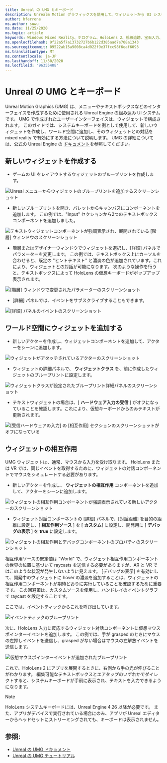 ```yaml
---
title: Unreal の UMG とキーボード
description: Unrealm Motion グラフィックスを使用して、ウィジェットから UI システムを作成する方法について説明します。
author: hferrone
ms.author: suwu
ms.date: 11/25/2020
ms.topic: article
keywords: Windows Mixed Reality、ホログラム、HoloLens 2、視線追跡、宝石入力、ヘッドマウントディスプレイ、Unreal engine、mixed reality ヘッドセット、windows mixed reality ヘッドセット、仮想リアリティヘッドセット、ウィジェット、UI、UMG、Unreal Motion Graphics、Unreal Engine、UE-V、UE4
ms.openlocfilehash: 9f22a5f7a13732727b6b122d385aad7e708a1343
ms.sourcegitcommit: 09522ab15a9008ca4d022f9e37fcc98f6eaf6093
ms.translationtype: MT
ms.contentlocale: ja-JP
ms.lasthandoff: 11/30/2020
ms.locfileid: "96355408"
---
```

# <a name="umg-and-keyboard-in-unreal"></a>Unreal の UMG とキーボード

Unreal Motion Graphics (UMG) は、メニューやテキストボックスなどのインターフェイスを作成するために使用される Unreal Engine の組み込み UI システムです。 UMG で作成されたユーザーインターフェイスは、ウィジェットで構成されます。 このガイドでは、システムキーボードを例として使用して、新しいウィジェットを作成し、ワールド空間に追加し、そのウィジェットとの対話を mixed reality で有効にする方法について説明します。 UMG の詳細については、公式の Unreal Engine の [ドキュメント](https://docs.unrealengine.com/en-US/Engine/UMG/index.html)を参照してください。 

## <a name="create-a-new-widget"></a>新しいウィジェットを作成する

- ゲームの UI をレイアウトするウィジェットのブループリントを作成します。

![Unreal メニューからウィジェットのブループリントを追加するスクリーンショット](images/unreal-umg-img-01.png)

- 新しいブループリントを開き、パレットからキャンバスにコンポーネントを追加します。  この例では、"Input" セクションから2つのテキストボックスコンポーネントを追加しました。

![テキストウィジェットコンポーネントが強調表示され、展開されている [階層] ウィンドウのスクリーンショット](images/unreal-umg-img-02.png)

- 階層またはデザイナーウィンドウでウィジェットを選択し、[詳細] パネルでパラメーターを変更します。  この例では、テキストボックス上にカーソルを合わせると、既定の "ヒントテキスト" と濃淡の色が追加されています。これにより、ウィジェットとの対話が可能になります。  次のような操作を行うと、テキストボックスによって HoloLens の仮想キーボードがポップアップ表示されます。

![[階層] ウィンドウで変更されたパラメーターのスクリーンショット](images/unreal-umg-img-03.png)

- [詳細] パネルでは、イベントをサブスクライブすることもできます。

![[詳細] パネルのイベントのスクリーンショット](images/unreal-umg-img-04.png)

## <a name="add-a-widget-to-world-space"></a>ワールド空間にウィジェットを追加する

- 新しいアクターを作成し、ウィジェットコンポーネントを追加して、アクターをシーンに追加します。

![ウィジェットがアタッチされているアクターのスクリーンショット](images/unreal-umg-img-05.png)

- ウィジェットの詳細パネルで、 **ウィジェットクラス** を、前に作成したウィジェットのブループリントに設定します。

![ウィジェットクラスが設定されたブループリント詳細パネルのスクリーンショット](images/unreal-umg-img-06.png)

- テキストウィジェットの場合は、[ **ハードウェア入力の受信** ] がオフになっていることを確認します。これにより、仮想キーボードからのみテキストが更新されます。

![[受信ハードウェアの入力] の [相互作用] セクションのスクリーンショットがオフになっている](images/unreal-umg-img-07.png)

## <a name="widget-interaction"></a>ウィジェットの相互作用

UMG ウィジェットは、通常、マウスから入力を受け取ります。  HoloLens または VR では、同じイベントを取得するために、ウィジェットの対話コンポーネントでマウスをシミュレートする必要があります。

- 新しいアクターを作成し、 **ウィジェットの相互作用** コンポーネントを追加して、アクターをシーンに追加します。

![ウィジェットの相互作用コンポーネントが強調表示されている新しいアクターのスクリーンショット](images/unreal-umg-img-08.png)

- ウィジェット対話コンポーネントの [詳細] パネルで、[対話距離] を目的の距離に設定し、[ **相互作用ソース** ] を [ **カスタム**] に設定し、開発用に [ **デバッグの表示** ] を **true** に設定します。

![ウィジェットの相互作用とデバッグコンポーネントのプロパティのスクリーンショット](images/unreal-umg-img-09.png)

相互作用ソースの既定値は "World" で、ウィジェット相互作用コンポーネントの世界の位置に基づいて raycasts を送信する必要がありますが、AR と VR ではこのような状況が発生しないように見えます。  [デバッグの表示] を有効にして、開発中のウィジェットに hover の濃淡を追加することは、ウィジェットの相互作用コンポーネントが期待どおりに実行していることを確認するために重要です。  この回避策は、カスタムソースを使用し、ハンドレイのイベントグラフで raycast を設定することです。  

ここでは、イベントティックからこれを呼び出しています。

![イベントティックのブループリント](images/unreal-umg-img-10.png)

次に、HoloLens 入力に反応するウィジェット対話コンポーネントに仮想マウスポインターイベントを追加します。  この例では、手が grasped のときにマウスの左押しイベントを送信し、grasped がない場合はマウスの左解放イベントを送信します。

![仮想マウスポインターイベントが追加されたブループリント](images/unreal-umg-img-13.png)

これで、HoloLens 2 にアプリを展開するときに、右側から手の光が伸びることがわかります。 編集可能なテキストボックスとエアタップのいずれかでダイレクトすると、システムキーボードが手前に表示され、テキストを入力できるようになります。 
 
> [!NOTE]
> HoloLens システムキーボードには、Unreal Engine 4.26 以降が必要です。 また、アプリがデバイスで実行されている場合にのみ、アプリが Unreal エディターからヘッドセットにストリーミングされても、キーボードは表示されません。

## <a name="see-also"></a>参照:
* [Unreal の UMG ドキュメント](https://docs.unrealengine.com/Engine/UMG/index.html)
* [Unreal の UMG チュートリアル](https://docs.unrealengine.com/Programming/Tutorials/UMG/index.html)
